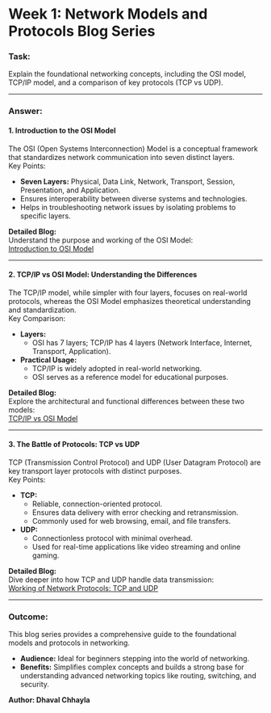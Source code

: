 # **Week 1: Network Models and Protocols Blog Series**

### **Task:**  
Explain the foundational networking concepts, including the OSI model, TCP/IP model, and a comparison of key protocols (TCP vs UDP).  

---

### **Answer:**  

#### **1. Introduction to the OSI Model**  
The OSI (Open Systems Interconnection) Model is a conceptual framework that standardizes network communication into seven distinct layers.  
Key Points:  
- **Seven Layers:** Physical, Data Link, Network, Transport, Session, Presentation, and Application.  
- Ensures interoperability between diverse systems and technologies.  
- Helps in troubleshooting network issues by isolating problems to specific layers.  

**Detailed Blog:**  
Understand the purpose and working of the OSI Model:  
[Introduction to OSI Model](https://dhavalchhayla-osimodel.blogspot.com/2024/05/introduction-to-osi-model.html)

---

#### **2. TCP/IP vs OSI Model: Understanding the Differences**  
The TCP/IP model, while simpler with four layers, focuses on real-world protocols, whereas the OSI Model emphasizes theoretical understanding and standardization.  
Key Comparison:  
- **Layers:**  
  - OSI has 7 layers; TCP/IP has 4 layers (Network Interface, Internet, Transport, Application).  
- **Practical Usage:**  
  - TCP/IP is widely adopted in real-world networking.  
  - OSI serves as a reference model for educational purposes.  

**Detailed Blog:**  
Explore the architectural and functional differences between these two models:  
[TCP/IP vs OSI Model](https://dhavalchhayla-osimodel.blogspot.com/2024/05/tcpip-vs-osi-model-understanding.html)

---

#### **3. The Battle of Protocols: TCP vs UDP**  
TCP (Transmission Control Protocol) and UDP (User Datagram Protocol) are key transport layer protocols with distinct purposes.  
Key Points:  
- **TCP:**  
  - Reliable, connection-oriented protocol.  
  - Ensures data delivery with error checking and retransmission.  
  - Commonly used for web browsing, email, and file transfers.  
- **UDP:**  
  - Connectionless protocol with minimal overhead.  
  - Used for real-time applications like video streaming and online gaming.  

**Detailed Blog:**  
Dive deeper into how TCP and UDP handle data transmission:  
[Working of Network Protocols: TCP and UDP](https://dhavalchhayla-osimodel.blogspot.com/2024/05/understanding-battle-of-protocols-tcp.html)

---

### **Outcome:**  
This blog series provides a comprehensive guide to the foundational models and protocols in networking.  
- **Audience:** Ideal for beginners stepping into the world of networking.  
- **Benefits:** Simplifies complex concepts and builds a strong base for understanding advanced networking topics like routing, switching, and security.  

**Author: Dhaval Chhayla**
